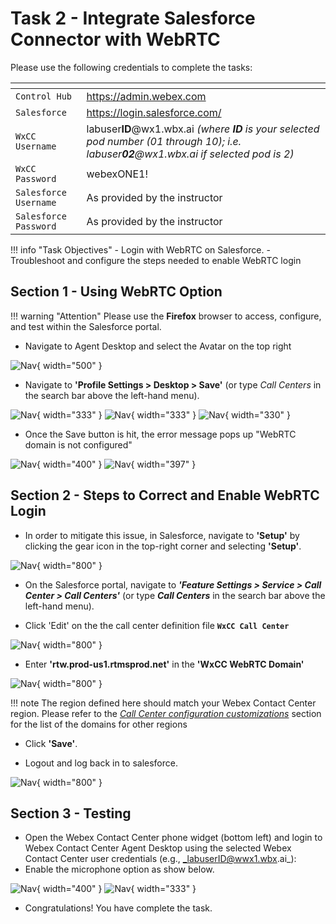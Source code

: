 # Task 2 - Integrate Salesforce Connector with WebRTC



Please use the following credentials to complete the tasks:

| <!-- -->                  | <!-- -->         |
| ------------------------- | ---------------- |
| `Control Hub`             | <a href="https://admin.webex.com" target="_blank">https://admin.webex.com</a> |
| `Salesforce`   | <a href="https://login.salesforce.com" target="_blank">https://login.salesforce.com/</a> |
| `WxCC Username`       | labuser**ID**@wx1.wbx.ai     _(where **ID** is your selected pod number (01 through 10); i.e. labuser**02**@wx1.wbx.ai if selected pod is 2)_       |
| `WxCC Password`       | webexONE1!         |
| `Salesforce Username`       | As provided by the instructor       |
| `Salesforce Password`       | As provided by the instructor       |


!!! info "Task Objectives"
	- Login with WebRTC on Salesforce.
	- Troubleshoot and configure the steps needed to enable WebRTC login

 
## **Section 1 - Using WebRTC Option**

!!! warning "Attention"
	Please use the **Firefox** browser to access, configure, and test within the Salesforce portal.

- Navigate to Agent Desktop and select the Avatar on the top right

![Nav](./assets/task2/1.png){ width="500" }

- Navigate to **'Profile Settings > Desktop > Save'** (or type _Call Centers_ in the search bar above the left-hand menu).

![Nav](./assets/task2/2.png){ width="333" }
![Nav](./assets/task2/3.png){ width="333" }
![Nav](./assets/task2/4.png){ width="330" }

- Once the Save button is hit, the error message pops up "WebRTC domain is not configured" 

![Nav](./assets/task2/5.png){ width="400" }
![Nav](./assets/task2/5A.png){ width="397" }

## **Section 2 - Steps to Correct and Enable WebRTC Login**

- In order to mitigate this issue, in Salesforce, navigate to **'Setup'** by clicking the gear icon in the top-right corner and selecting **'Setup'**.

![Nav](./assets/t2s1p1.png){ width="800" }

- On the Salesforce portal, navigate to _**'Feature Settings > Service > Call Center > Call Centers'**_ (or type **_Call Centers_** in the search bar above the left-hand menu).

- Click 'Edit' on the the call center definition file **`WxCC Call Center`**
  
![Nav](./assets/task2/6.png){ width="800" }

- Enter **'rtw.prod-us1.rtmsprod.net'** in the **'WxCC WebRTC Domain'**

![Nav](./assets/task2/7.png){ width="800" }

!!! note
	The region defined here should match your Webex Contact Center region. Please refer to the [_Call Center configuration customizations_](https://help.webex.com/en-us/article/dyidod/Integrate-Webex-Contact-Center-with-Salesforce-(Version-2-New)#reference-template_2cf241c7-ade1-49d6-9582-b38467cb85f4) section for the list of the domains for other regions
    
- Click **'Save'**.
  
- Logout and log back in to salesforce.

![Nav](./assets/task2/8.png){ width="800" }

## **Section 3 - Testing**

- Open the Webex Contact Center phone widget (bottom left) and login to Webex Contact Center Agent Desktop using the selected Webex Contact Center user credentials (e.g., _labuserID@wwx1.wbx.ai_):
- Enable the microphone option as show below. 

![Nav](./assets/task2/9.png){ width="400" }
![Nav](./assets/task2/10.png){ width="333" }


- Congratulations! You have complete the task.









